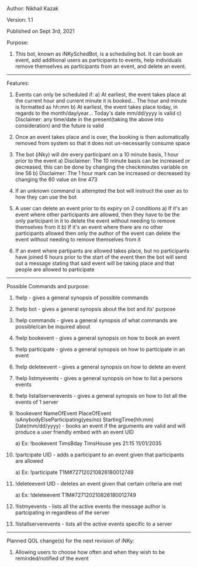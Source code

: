 Author: Nikhail Kazak

Version: 1.1

Published on Sept 3rd, 2021




Purpose:
   1) This bot, known as iNKySchedBot, is a scheduling bot. It can book an event, add additional users as participants to events, help individuals remove
      themselves as participants from an event, and delete an event.  

-----------------------------------------------------------------------------------------------------------------------------------------------------------------------------------

Features:
   1) Events can only be scheduled if:
       a) At earliest, the event takes place at the current hour and current minute it is booked... The hour and minute is formatted as hh:mm
       b) At earliest, the event takes place today, in regards to the month/day/year... Today's date mm/dd/yyyy is valid
       c) Disclaimer: any time/date in the present(taking the above into consideration) and the future is valid 

   2) Once an event takes place and is over, the booking is then automatically removed from system so that it does not un-necessarily consume space

   3) The bot (iNky) will dm every participant on a 10 minute basis, 1 hour prior to the event
       a) Disclaimer: The 10 minute basis can be increased or decreased, this can be done by changing the checkminutes variable on line 56
       b) Disclaimer: The 1 hour mark can be increased or decreased by changing the 60 value on line 473

   4) If an unknown command is attempted the bot will instruct the user as to how they can use the bot 

   5) A user can delete an event prior to its expiry on 2 conditions
       a) If it's an event where other participants are allowed, then they have to be the only participant in it to delete the event without needing to remove themselves from it
       b) If it's an event where there are no other participants allowed then only the author of the event can delete the event without needing to remove themselves from it

   6) If an event where partipants are allowed takes place, but no participants have joined 6 hours prior to the start of the event then the bot will send out a message stating 
      that said event will be taking place and that people are allowed to participate 

-----------------------------------------------------------------------------------------------------------------------------------------------------------------------------------

Possible Commands and purpose:

   1) !help - gives a general synopsis of possible commands

   2) !help bot - gives a general synopsis about the bot and its' purpose

   3) !help commands - gives a general synopsis of what commands are possible/can be inquired about

   4) !help bookevent - gives a general synopsis on how to book an event

   5) !help participate - gives a general synopsis on how to participate in an event

   6) !help deleteevent - gives a general synopsis on how to delete an event

   7) !help listmyevents - gives a general synopsis on how to list a persons events

   8) !help listallserverevents - gives a general synopsis on how to list all the events of 1 server

   9) !bookevent NameOfEvent PlaceOfEvent isAnybodyElseParticipating(yes/no) StartingTime(hh:mm) Date(mm/dd/yyyy) - books an event if the arguments are valid and will produce a      user friendly embed with an event UID

       a) Ex: !bookevent TimsBday TimsHouse yes 21:15 11/01/2035

   10) !partcipate UID - adds a participant to an event given that participants are allowed 

       a) Ex: !participate T1M#727120210826180012749

   11) !deleteevent UID - deletes an event given that certain criteria are met

       a) Ex: !deleteevent T1M#727120210826180012749

   12) !listmyevents - lists all the active events the message author is partcipating in regardless of the server

   13) !listallserverevents - lists all the active events specific to a server

-----------------------------------------------------------------------------------------------------------------------------------------------------------------------------------

Planned QOL change(s) for the next revision of iNKy:

   1) Allowing users to choose how often and when they wish to be reminded/notified of the event
